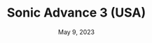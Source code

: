 ---
layout: gba
title: "Sonic Advance 3 (USA)"
categories:
 - approved
 - gba
 - universal
 - safe
tags:
- sonic
date: May 9, 2023
permalink: /games/sonic-advance-3/play/details
publisher: Sega
id: sonic-advance-3
---